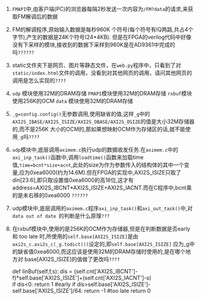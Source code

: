 1. `FMAPI`中,由客户端(PC)的浏览器每隔2秒发送一次内容为`/FM?data`的请求,来获取FM解调后的数据

2. FM的解调程序,原始输入数据是每秒960K 个符号(每个符号有IQ两路,共占4个字节),产生的数据是24K个符号(24*4KB).
   但是在FPGA的verilog代码中好像没有下采样的模块,接收到的数据下采样到960K是在AD9361中完成的吗`??????`
3. static文件夹下是网页、图片等静态文件，在`web.py`程序中，只看到了对`static/index.html`文件的调用，没看到对其他网页的调用，请问其他网页的调用是怎么实现的`????`

4. `udp`  模块使用32M的DRAM存储
   `FMAPI`模块使用32M的DRAM存储
   `rxbuf`模块使用256K的OCM
   `data` 模块使用32M的DRAM存储

5. `_g=config.config()`无参数调用,使用缺省的值,这样`_g`中的`AXI2S_IBASE/AXI2S_ISIZE/AXI2S_OBASE/AXI2S_OSIZE`的值是大小32M存储器的,而不是256K 大小的OCM的,那如果想映射OCM作为存储区的话,就不能使用`_g`吗`????`

6. `udp`模块中,底层调用`aximem.c`执行udp的数据收发任务.在`aximem.c`中的`axi_inp_task()`函数中,调用`loadtime()`函数来加载time值,`time=bcnt*size+acnt`,此处的size为作为参数传入的结构体的其中一个变量,应为0xea6000(约为14.6M).但在FPGA的实现中,AXI2S_ISIZE只取了din[23:6],即只取设置值0xea6000的高18位,这才有address=AXI2S_IBCNT*AXI2S_ISIZE+AXI2S_IACNT.而在C程序中,bcnt乘的是未右移的0xea6000 `??????`

7. udp模块中,底层调用的`aximem.c`程序`axi_inp_task()`和`axi_out_task()`中,对`data out of date `的判断是什么原理`???`

8. 在rxbuf模块中,使用的是256K的OCM作为存储器,但是在判断数据是否early 和 too late 时,所使用的`self.base[AXI2S_ISIZE]`是由`axi2s_c.axi2s_c(_g.todict())`设定的,即`self.base[AXI2S_ISIZE]` 应为_g中的缺省值0xea6000,而这应该是使用32M的DRAM存储时使用的,是在哪个地方对 base[AXI2S_ISIZE]的值做了更改吗`????`

	def IinBuf(self,f,s):
	    dis = (self.cnt['AXI2S_IBCNT']-f)*self.base['AXI2S_ISIZE']+(self.cnt['AXI2S_IACNT']-s)	
	    if dis<0:
		return 1  #early
	    if dis>self.base['AXI2S_ISIZE']-self.base['AXI2S_ISIZE']/64:
		return -1 #too late
	    return 0
